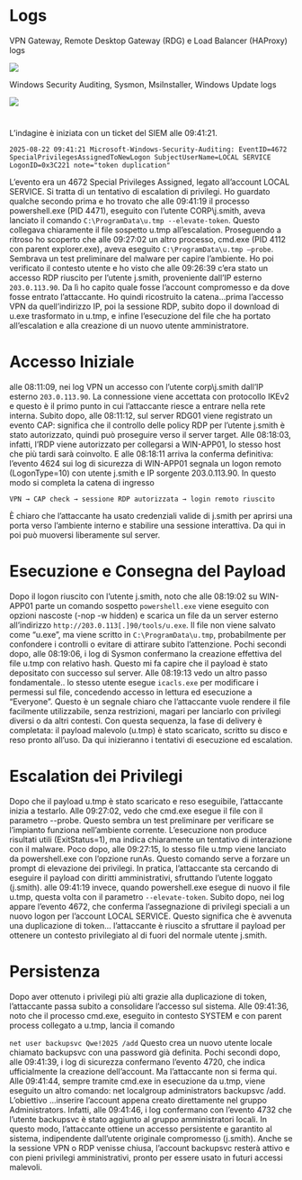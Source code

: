 
# Logs
VPN Gateway, Remote Desktop Gateway (RDG) e Load Balancer (HAProxy) logs

![  ](../image/4a)

Windows Security Auditing, Sysmon, MsiInstaller, Windows Update logs

![  ](../image/4b)

#
L’indagine è iniziata con un ticket del SIEM alle 09:41:21. 

`2025-08-22 09:41:21 Microsoft-Windows-Security-Auditing: EventID=4672 SpecialPrivilegesAssignedToNewLogon SubjectUserName=LOCAL SERVICE LogonID=0x3C221 note="token duplication" `

L’evento era un 4672 Special Privileges Assigned, legato all’account LOCAL SERVICE. Si tratta di un tentativo di escalation di privilegi. Ho guardato qualche secondo prima e ho trovato che alle 09:41:19 il processo powershell.exe (PID 4471), eseguito con l’utente CORP\j.smith, aveva lanciato il comando `C:\ProgramData\u.tmp --elevate-token`. Questo collegava chiaramente il file sospetto u.tmp all’escalation.
Proseguendo a ritroso ho scoperto che alle 09:27:02 un altro processo, cmd.exe (PID 4112 con parent explorer.exe), aveva eseguito `C:\ProgramData\u.tmp –probe`. Sembrava un test preliminare del malware per capire l’ambiente. Ho poi verificato il contesto utente e ho visto che alle 09:26:39 c’era stato un accesso RDP riuscito per l’utente j.smith, proveniente dall’IP esterno `203.0.113.90`. Da lì ho capito quale fosse l’account compromesso e da dove fosse entrato l’attaccante.
Ho quindi ricostruito la catena...prima l’accesso VPN da quell’indirizzo IP, poi la sessione RDP, subito dopo il download di u.exe trasformato in u.tmp, e infine l’esecuzione del file che ha portato all’escalation e alla creazione di un nuovo utente amministratore.

# Accesso Iniziale
alle 08:11:09, nei log VPN un accesso con l’utente corp\j.smith dall’IP esterno `203.0.113.90`. La connessione viene accettata con protocollo IKEv2 e questo è il primo punto in cui l’attaccante riesce a entrare nella rete interna. Subito dopo, alle 08:11:12, sul server RDG01 viene registrato un evento CAP: significa che il controllo delle policy RDP per l’utente j.smith è stato autorizzato, quindi può proseguire verso il server target.
Alle 08:18:03, infatti, l’RDP viene autorizzato per collegarsi a WIN-APP01, lo stesso host che più tardi sarà coinvolto. E alle 08:18:11 arriva la conferma definitiva: l’evento 4624 sui log di sicurezza di WIN-APP01 segnala un logon remoto (LogonType=10) con utente j.smith e IP sorgente 203.0.113.90.
In questo modo si completa la catena di ingresso 

`VPN → CAP check → sessione RDP autorizzata → login remoto riuscito`

 È chiaro che l’attaccante ha usato credenziali valide di j.smith per aprirsi una porta verso l’ambiente interno e stabilire una sessione interattiva. Da qui in poi può muoversi liberamente sul server.



# Esecuzione e Consegna del Payload
Dopo il logon riuscito con l’utente j.smith, noto che alle 08:19:02 su WIN-APP01 parte un comando sospetto `powershell.exe` viene eseguito con opzioni nascoste (-nop -w hidden) e scarica un file da un server esterno all’indirizzo `http://203.0.113[.]90/tools/u.exe`. Il file non viene salvato come “u.exe”, ma viene scritto in `C:\ProgramData\u.tmp`, probabilmente per confondere i controlli o evitare di attirare subito l’attenzione.
Pochi secondi dopo, alle 08:19:06, i log di Sysmon confermano la creazione effettiva del file u.tmp con relativo hash. Questo mi fa capire che il payload è stato depositato con successo sul server.
Alle 08:19:13 vedo un altro passo fondamentale.. lo stesso utente esegue `icacls.exe` per modificare i permessi sul file, concedendo accesso in lettura ed esecuzione a “Everyone”. Questo è un segnale chiaro che l’attaccante vuole rendere il file facilmente utilizzabile, senza restrizioni, magari per lanciarlo con privilegi diversi o da altri contesti.
Con questa sequenza, la fase di delivery è completata: il payload malevolo (u.tmp) è stato scaricato, scritto su disco e reso pronto all’uso. Da qui inizieranno i tentativi di esecuzione ed escalation.

# Escalation dei Privilegi 
Dopo che il payload u.tmp è stato scaricato e reso eseguibile, l’attaccante inizia a testarlo. Alle 09:27:02, vedo che cmd.exe esegue il file con il parametro --probe. Questo sembra un test preliminare per verificare se l’impianto funziona nell’ambiente corrente. L’esecuzione non produce risultati utili (ExitStatus=1), ma indica chiaramente un tentativo di interazione con il malware.
Poco dopo, alle 09:27:15, lo stesso file u.tmp viene lanciato da powershell.exe con l’opzione runAs. Questo comando serve a forzare un prompt di elevazione dei privilegi. In pratica, l’attaccante sta cercando di eseguire il payload con diritti amministrativi, sfruttando l’utente loggato (j.smith).
alle 09:41:19 invece, quando powershell.exe esegue di nuovo il file u.tmp, questa volta con il parametro `--elevate-token`. Subito dopo, nei log appare l’evento 4672, che conferma l’assegnazione di privilegi speciali a un nuovo logon per l’account LOCAL SERVICE. Questo significa che è avvenuta una duplicazione di token... l’attaccante è riuscito a sfruttare il payload per ottenere un contesto privilegiato al di fuori del normale utente j.smith.


# Persistenza 
Dopo aver ottenuto i privilegi più alti grazie alla duplicazione di token, l’attaccante passa subito a consolidare l’accesso sul sistema. Alle 09:41:36, noto che il processo cmd.exe, eseguito in contesto SYSTEM e con parent process collegato a u.tmp, lancia il comando

`net user backupsvc Qwe!2025 /add`
Questo crea un nuovo utente locale chiamato backupsvc con una password già definita. Pochi secondi dopo, alle 09:41:39, i log di sicurezza confermano l’evento 4720, che indica ufficialmente la creazione dell’account.
Ma l’attaccante non si ferma qui. Alle 09:41:44, sempre tramite cmd.exe in esecuzione da u.tmp, viene eseguito un altro comando:
net localgroup administrators backupsvc /add.
L’obiettivo ...inserire l’account appena creato direttamente nel gruppo Administrators. Infatti, alle 09:41:46, i log confermano con l’evento 4732 che l’utente backupsvc è stato aggiunto al gruppo amministratori locali.
In questo modo, l’attaccante ottiene un accesso persistente e garantito al sistema, indipendente dall’utente originale compromesso (j.smith). Anche se la sessione VPN o RDP venisse chiusa, l’account backupsvc resterà attivo e con pieni privilegi amministrativi, pronto per essere usato in futuri accessi malevoli.

